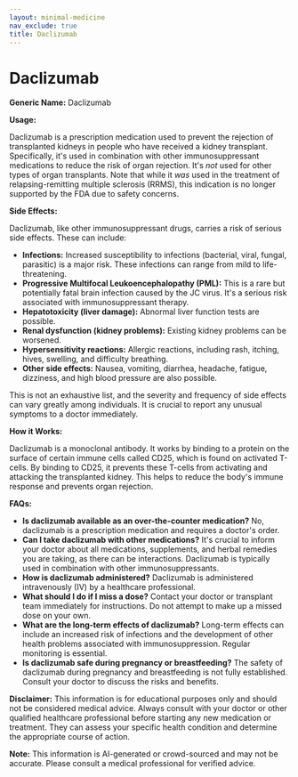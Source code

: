 ```yaml
---
layout: minimal-medicine
nav_exclude: true
title: Daclizumab
---
```


# Daclizumab

**Generic Name:** Daclizumab

**Usage:**

Daclizumab is a prescription medication used to prevent the rejection of transplanted kidneys in people who have received a kidney transplant.  Specifically, it's used in combination with other immunosuppressant medications to reduce the risk of organ rejection.  It's *not* used for other types of organ transplants. Note that while it *was* used in the treatment of relapsing-remitting multiple sclerosis (RRMS), this indication is no longer supported by the FDA due to safety concerns.


**Side Effects:**

Daclizumab, like other immunosuppressant drugs, carries a risk of serious side effects.  These can include:

* **Infections:** Increased susceptibility to infections (bacterial, viral, fungal, parasitic) is a major risk.  These infections can range from mild to life-threatening.
* **Progressive Multifocal Leukoencephalopathy (PML):**  This is a rare but potentially fatal brain infection caused by the JC virus.  It's a serious risk associated with immunosuppressant therapy.
* **Hepatotoxicity (liver damage):**  Abnormal liver function tests are possible.
* **Renal dysfunction (kidney problems):**  Existing kidney problems can be worsened.
* **Hypersensitivity reactions:** Allergic reactions, including rash, itching, hives, swelling, and difficulty breathing.
* **Other side effects:**  Nausea, vomiting, diarrhea, headache, fatigue, dizziness, and high blood pressure are also possible.


This is not an exhaustive list, and the severity and frequency of side effects can vary greatly among individuals.  It is crucial to report any unusual symptoms to a doctor immediately.


**How it Works:**

Daclizumab is a monoclonal antibody. It works by binding to a protein on the surface of certain immune cells called CD25, which is found on activated T-cells. By binding to CD25, it prevents these T-cells from activating and attacking the transplanted kidney. This helps to reduce the body's immune response and prevents organ rejection.


**FAQs:**

* **Is daclizumab available as an over-the-counter medication?** No, daclizumab is a prescription medication and requires a doctor's order.
* **Can I take daclizumab with other medications?**  It's crucial to inform your doctor about all medications, supplements, and herbal remedies you are taking, as there can be interactions.  Daclizumab is typically used in combination with other immunosuppressants.
* **How is daclizumab administered?** Daclizumab is administered intravenously (IV) by a healthcare professional.
* **What should I do if I miss a dose?** Contact your doctor or transplant team immediately for instructions.  Do not attempt to make up a missed dose on your own.
* **What are the long-term effects of daclizumab?**  Long-term effects can include an increased risk of infections and the development of other health problems associated with immunosuppression. Regular monitoring is essential.
* **Is daclizumab safe during pregnancy or breastfeeding?** The safety of daclizumab during pregnancy and breastfeeding is not fully established. Consult your doctor to discuss the risks and benefits.


**Disclaimer:** This information is for educational purposes only and should not be considered medical advice.  Always consult with your doctor or other qualified healthcare professional before starting any new medication or treatment.  They can assess your specific health condition and determine the appropriate course of action.


**Note:** This information is AI-generated or crowd-sourced and may not be accurate. Please consult a medical professional for verified advice.